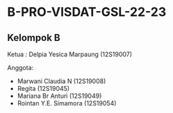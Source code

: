 # B-PRO-VISDAT-GSL-22-23

## Kelompok B
Ketua :
Delpia Yesica Marpaung (12S19007)


Anggota:
- Marwani Claudia N (12S19008)
- Regita (12S19045)
- Mariana Br Anturi (12S19049)
- Rointan Y.E. Simamora (12S19054)

